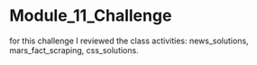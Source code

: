 # Module_11_Challenge
for this challenge I reviewed the class activities: news_solutions, mars_fact_scraping, css_solutions.
